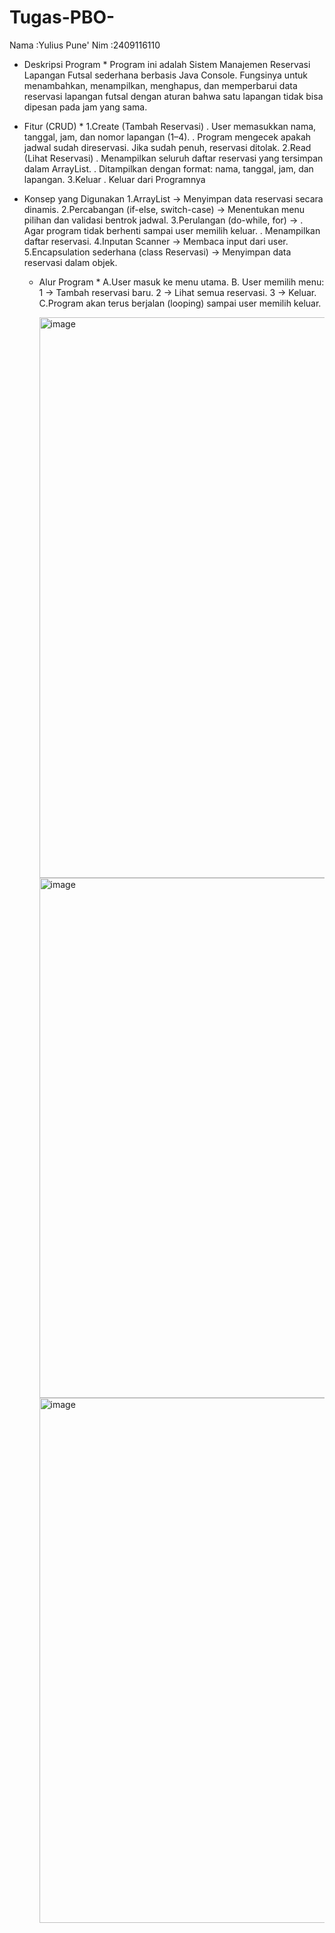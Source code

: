 # Tugas-PBO-
Nama :Yulius Pune'
Nim  :2409116110 

* Deskripsi Program *
Program ini adalah Sistem Manajemen Reservasi Lapangan Futsal sederhana berbasis Java Console.
Fungsinya untuk menambahkan, menampilkan, menghapus, dan memperbarui data reservasi lapangan futsal dengan aturan bahwa satu lapangan tidak bisa dipesan pada jam yang sama.

* Fitur (CRUD) *
1.Create (Tambah Reservasi)
  . User memasukkan nama, tanggal, jam, dan nomor lapangan (1–4).
  . Program mengecek apakah jadwal sudah direservasi. Jika sudah penuh, reservasi ditolak.
2.Read (Lihat Reservasi)
  . Menampilkan seluruh daftar reservasi yang tersimpan dalam ArrayList.
  . Ditampilkan dengan format: nama, tanggal, jam, dan lapangan.
3.Keluar
  . Keluar dari Programnya

* Konsep yang Digunakan
  1.ArrayList → Menyimpan data reservasi secara dinamis.
  2.Percabangan (if-else, switch-case) → Menentukan menu pilihan dan validasi bentrok jadwal.
  3.Perulangan (do-while, for) →
   . Agar program tidak berhenti sampai user memilih keluar.
   . Menampilkan daftar reservasi.
  4.Inputan Scanner → Membaca input dari user.
  5.Encapsulation sederhana (class Reservasi) → Menyimpan data reservasi dalam objek.

  * Alur Program *
   A.User masuk ke menu utama.
   B. User memilih menu:
      1 → Tambah reservasi baru.
      2 → Lihat semua reservasi.
      3 → Keluar.
    C.Program akan terus berjalan (looping) sampai user memilih keluar.

    <img width="1234" height="897" alt="image" src="https://github.com/user-attachments/assets/53c2b194-4055-4aa3-8c2a-62c8dd9b7b83" />
    <img width="1262" height="832" alt="image" src="https://github.com/user-attachments/assets/a2b421dd-fb5b-4a1c-8836-d654fa733c48" />
    <img width="1339" height="840" alt="image" src="https://github.com/user-attachments/assets/1965c1ad-2947-4e0c-b7ba-aea38026fe37" />


